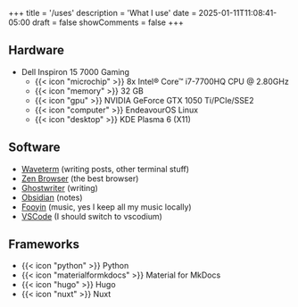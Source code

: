 +++
title = '/uses'
description = 'What I use'
date = 2025-01-11T11:08:41-05:00
draft = false
showComments = false
+++

## Hardware

- Dell Inspiron 15 7000 Gaming
  - {{< icon "microchip" >}} 8x Intel® Core™ i7-7700HQ CPU @ 2.80GHz
  - {{< icon "memory" >}} 32 GB
  - {{< icon "gpu" >}} NVIDIA GeForce GTX 1050 Ti/PCIe/SSE2
  - {{< icon "computer" >}} EndeavourOS Linux
  - {{< icon "desktop" >}} KDE Plasma 6 (X11)

## Software

- [Waveterm](https://waveterm.dev) (writing posts, other terminal stuff)
- [Zen Browser](https://zen-browser.app) (the best browser)
- [Ghostwriter](https://kde.github.io/ghostwriter/) (writing)
- [Obsidian](https://obsidian.md) (notes)
- [Fooyin](https://www.fooyin.org/) (music, yes I keep all my music locally)
- [VSCode](https://code.visualstudio.com/) (I should switch to vscodium)

## Frameworks

- {{< icon "python" >}} Python
- {{< icon "materialformkdocs" >}} Material for MkDocs
- {{< icon "hugo" >}} Hugo
- {{< icon "nuxt" >}} Nuxt

